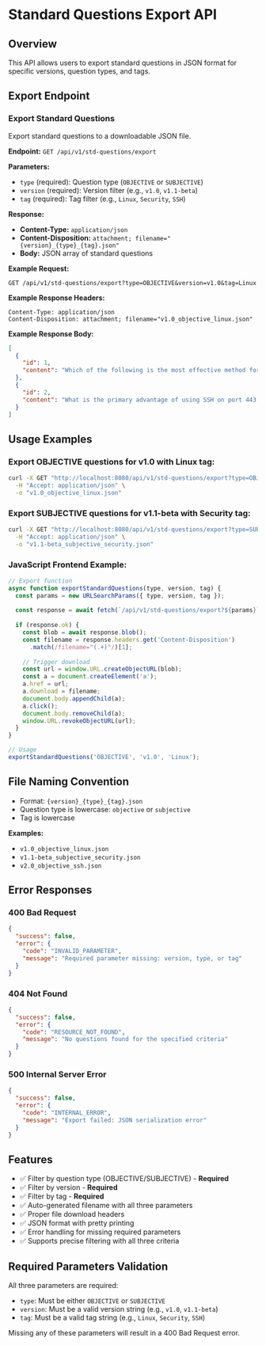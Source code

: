 # Standard Questions Export API

## Overview
This API allows users to export standard questions in JSON format for specific versions, question types, and tags.

## Export Endpoint

### Export Standard Questions
Export standard questions to a downloadable JSON file.

**Endpoint:** `GET /api/v1/std-questions/export`

**Parameters:**
- `type` (required): Question type (`OBJECTIVE` or `SUBJECTIVE`)
- `version` (required): Version filter (e.g., `v1.0`, `v1.1-beta`)
- `tag` (required): Tag filter (e.g., `Linux`, `Security`, `SSH`)

**Response:**
- **Content-Type:** `application/json`
- **Content-Disposition:** `attachment; filename="{version}_{type}_{tag}.json"`
- **Body:** JSON array of standard questions

**Example Request:**
```http
GET /api/v1/std-questions/export?type=OBJECTIVE&version=v1.0&tag=Linux
```

**Example Response Headers:**
```
Content-Type: application/json
Content-Disposition: attachment; filename="v1.0_objective_linux.json"
```

**Example Response Body:**
```json
[
  {
    "id": 1,
    "content": "Which of the following is the most effective method for automatically generating stack traces on Unix systems when a SIGSEGV occurs?\nA) Using gdb with core dumps\nB) Implementing a custom SIGSEGV handler\nC) Using valgrind for memory debugging\nD) Setting up system-wide crash reporters"
  },
  {
    "id": 2,
    "content": "What is the primary advantage of using SSH on port 443 instead of port 22?\nA) Better security\nB) Avoiding traffic shaping\nC) Faster connection\nD) Lower latency"
  }
]
```

## Usage Examples

### Export OBJECTIVE questions for v1.0 with Linux tag:
```bash
curl -X GET "http://localhost:8080/api/v1/std-questions/export?type=OBJECTIVE&version=v1.0&tag=Linux" \
  -H "Accept: application/json" \
  -o "v1.0_objective_linux.json"
```

### Export SUBJECTIVE questions for v1.1-beta with Security tag:
```bash
curl -X GET "http://localhost:8080/api/v1/std-questions/export?type=SUBJECTIVE&version=v1.1-beta&tag=Security" \
  -H "Accept: application/json" \
  -o "v1.1-beta_subjective_security.json"
```

### JavaScript Frontend Example:
```javascript
// Export function
async function exportStandardQuestions(type, version, tag) {
  const params = new URLSearchParams({ type, version, tag });
  
  const response = await fetch(`/api/v1/std-questions/export?${params}`);
  
  if (response.ok) {
    const blob = await response.blob();
    const filename = response.headers.get('Content-Disposition')
      .match(/filename="(.+)"/)[1];
    
    // Trigger download
    const url = window.URL.createObjectURL(blob);
    const a = document.createElement('a');
    a.href = url;
    a.download = filename;
    document.body.appendChild(a);
    a.click();
    document.body.removeChild(a);
    window.URL.revokeObjectURL(url);
  }
}

// Usage
exportStandardQuestions('OBJECTIVE', 'v1.0', 'Linux');
```

## File Naming Convention
- Format: `{version}_{type}_{tag}.json`
- Question type is lowercase: `objective` or `subjective`
- Tag is lowercase

**Examples:**
- `v1.0_objective_linux.json`
- `v1.1-beta_subjective_security.json`
- `v2.0_objective_ssh.json`

## Error Responses

### 400 Bad Request
```json
{
  "success": false,
  "error": {
    "code": "INVALID_PARAMETER",
    "message": "Required parameter missing: version, type, or tag"
  }
}
```

### 404 Not Found
```json
{
  "success": false,
  "error": {
    "code": "RESOURCE_NOT_FOUND",
    "message": "No questions found for the specified criteria"
  }
}
```

### 500 Internal Server Error
```json
{
  "success": false,
  "error": {
    "code": "INTERNAL_ERROR",
    "message": "Export failed: JSON serialization error"
  }
}
```

## Features
- ✅ Filter by question type (OBJECTIVE/SUBJECTIVE) - **Required**
- ✅ Filter by version - **Required**
- ✅ Filter by tag - **Required**
- ✅ Auto-generated filename with all three parameters
- ✅ Proper file download headers
- ✅ JSON format with pretty printing
- ✅ Error handling for missing required parameters
- ✅ Supports precise filtering with all three criteria

## Required Parameters Validation
All three parameters are required:
- `type`: Must be either `OBJECTIVE` or `SUBJECTIVE`
- `version`: Must be a valid version string (e.g., `v1.0`, `v1.1-beta`)
- `tag`: Must be a valid tag string (e.g., `Linux`, `Security`, `SSH`)

Missing any of these parameters will result in a 400 Bad Request error. 